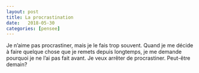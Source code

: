 ```yaml
---
layout: post
title: La procrastination
date:   2018-05-30
categories: [pensee]
---
```

Je n’aime pas procrastiner, mais je le fais trop souvent. Quand je me décide à faire quelque chose que je remets depuis longtemps, je me demande pourquoi je ne l’ai pas fait avant. Je veux arrêter de procrastiner. Peut-être demain?
